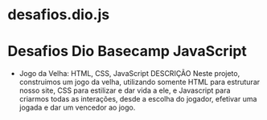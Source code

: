 # desafios.dio.js
# Desafios Dio Basecamp JavaScript

- Jogo da Velha: HTML, CSS, JavaScript
DESCRIÇÃO
Neste projeto, construimos um jogo da velha, utilizando somente HTML para estruturar nosso site, CSS para estilizar e dar vida a ele, e Javascript para criarmos todas as interações, desde a escolha do jogador, efetivar uma jogada e dar um vencedor ao jogo. 
